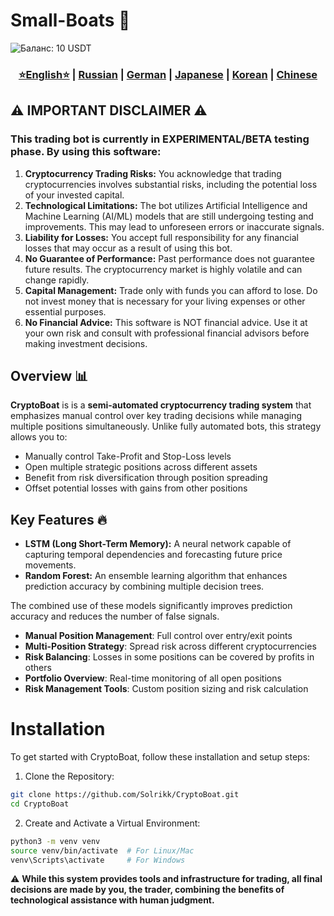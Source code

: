 # Small-Boats 🚀

![Баланс: 10 USDT](https://s3.timeweb.cloud/68597a50-pictrace/photo_2024-11-12_03-23-43.jpg)

<div align="center">
  <h3>
    <a href="https://github.com/Solrikk/CryptoBoat/blob/main/README.md">⭐English⭐</a> |
    <a href="https://github.com/Solrikk/CryptoBoat/blob/main/docs/readme/README_RU.md">Russian</a> |
    <a href="https://github.com/Solrikk/CryptoBoat/blob/main/docs/readme/README_GE.md">German</a> |
    <a href="https://github.com/Solrikk/CryptoBoat/blob/main/docs/readme//README_JP.md">Japanese</a> |
    <a href="https://github.com/Solrikk/CryptoBoat/blob/main/docs/readme/README_KR.md">Korean</a> |
    <a href="https://github.com/Solrikk/CryptoBoat/blob/main/docs/readme/README_CN.md">Chinese</a>
  </h3>
</div>

## ⚠️ IMPORTANT DISCLAIMER ⚠️
### This trading bot is currently in EXPERIMENTAL/BETA testing phase. By using this software:
1. **Cryptocurrency Trading Risks:** You acknowledge that trading cryptocurrencies involves substantial risks, including the potential loss of your invested capital.
2. **Technological Limitations:** The bot utilizes Artificial Intelligence and Machine Learning (AI/ML) models that are still undergoing testing and improvements. This may lead to unforeseen errors or inaccurate signals.
3. **Liability for Losses:** You accept full responsibility for any financial losses that may occur as a result of using this bot.
4. **No Guarantee of Performance:** Past performance does not guarantee future results. The cryptocurrency market is highly volatile and can change rapidly.
5. **Capital Management:** Trade only with funds you can afford to lose. Do not invest money that is necessary for your living expenses or other essential purposes.
6. **No Financial Advice:** This software is NOT financial advice. Use it at your own risk and consult with professional financial advisors before making investment decisions.

## Overview 📊

**CryptoBoat** is is a **semi-automated cryptocurrency trading system** that emphasizes manual control over key trading decisions while managing multiple positions simultaneously. Unlike fully automated bots, this strategy allows you to:

- Manually control Take-Profit and Stop-Loss levels
- Open multiple strategic positions across different assets
- Benefit from risk diversification through position spreading
- Offset potential losses with gains from other positions

## Key Features 🔥

- **LSTM (Long Short-Term Memory):** A neural network capable of capturing temporal dependencies and forecasting future price movements.
- **Random Forest:** An ensemble learning algorithm that enhances prediction accuracy by combining multiple decision trees.
  
The combined use of these models significantly improves prediction accuracy and reduces the number of false signals.

- **Manual Position Management**: Full control over entry/exit points
- **Multi-Position Strategy**: Spread risk across different cryptocurrencies
- **Risk Balancing**: Losses in some positions can be covered by profits in others
- **Portfolio Overview**: Real-time monitoring of all open positions
- **Risk Management Tools**: Custom position sizing and risk calculation

# Installation
To get started with CryptoBoat, follow these installation and setup steps:

1. Clone the Repository:
```bash
git clone https://github.com/Solrikk/CryptoBoat.git
cd CryptoBoat
```
2. Create and Activate a Virtual Environment:
```bash
python3 -m venv venv
source venv/bin/activate  # For Linux/Mac
venv\Scripts\activate     # For Windows
```
⚠️ **While this system provides tools and infrastructure for trading, all final decisions are made by you, the trader, combining the benefits of technological assistance with human judgment.**
